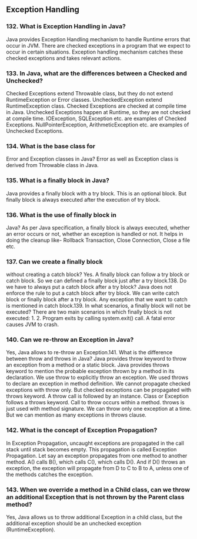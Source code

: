 ## Exception Handling
### 132. What is Exception Handling in Java?
Java provides Exception Handling mechanism to handle Runtime errors that occur in JVM. There are checked exceptions in a program that we expect to occur in certain situations.
Exception handling mechanism catches these checked exceptions
and takes relevant actions.
### 133. In Java, what are the differences between a Checked and Unchecked?
Checked Exceptions extend Throwable class, but they do not extend
RuntimeException or Error classes. UncheckedException extend
RuntimeException class.
Checked Exceptions are checked at compile time in Java.
Unchecked Exceptions happen at Runtime, so they are not checked
at compile time.
IOException, SQLException etc. are examples of Checked
Exceptions. NullPointerException, ArithmeticException etc. are
examples of Unchecked Exceptions.
### 134. What is the base class for
Error and Exception classes in Java?
Error as well as Exception class is derived from Throwable class
in Java.
### 135. What is a finally block in Java?
Java provides a finally block with a try block. This is an optional
block. But finally block is always executed after the execution of try
block.
### 136. What is the use of finally block in
Java?
As per Java specification, a finally block is always executed,
whether an error occurs or not, whether an exception is handled or
not. It helps in doing the cleanup like- Rollback Transaction, Close
Connection, Close a file etc.
### 137. Can we create a finally block
without creating a catch block?
Yes. A finally block can follow a try block or catch block. So we
can defined a finally block just after a try block.138. Do we have to always put a catch
block after a try block?
Java does not enforce the rule to put a catch block after try block.
We can write catch block or finally block after a try block.
Any exception that we want to catch is mentioned in catch block.139. In what scenarios, a finally block
will not be executed?
There are two main scenarios in which finally block is not
executed:
1.
2.
Program exits by calling system.exit() call.
A fatal error causes JVM to crash.
### 140. Can we re-throw an Exception in Java?
Yes, Java allows to re-throw an Exception.141. What is the difference between
throw and throws in Java?
Java provides throw keyword to throw an exception from a method
or a static block. Java provides throws keyword to mention the
probable exception thrown by a method in its declaration.
We use throw to explicitly throw an exception. We used
throws to declare an exception in method definition.
We cannot propagate checked exceptions with throw only. But
checked exceptions can be propagated with throws keyword.
A throw call is followed by an instance. Class or Exception follows
a throws keyword.
Call to throw occurs within a method. throws is just used with
method signature.
We can throw only one exception at a time. But we can mention as
many exceptions in throws clause.

### 142. What is the concept of Exception Propagation?
In Exception Propagation, uncaught exceptions are propagated in the
call stack until stack becomes empty. This propagation is called
Exception Propagation.
Let say an exception propagates from one method to another method.
A() calls B(), which calls C(), which calls D(). And if D() throws
an exception, the exception will propagate from D to C to B to A,
unless one of the methods catches the exception.
### 143. When we override a method in a Child class, can we throw an additional Exception that is not thrown by the Parent class method?
Yes, Java allows us to throw additional Exception in a child class,
but the additional exception should be an unchecked exception
(RuntimeException).